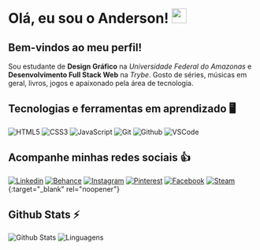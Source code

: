 # Olá, eu sou o Anderson! <img src="https://media.giphy.com/media/hvRJCLFzcasrR4ia7z/giphy.gif" width="30">
## Bem-vindos ao meu perfil!

Sou estudante de **Design Gráfico** na _Universidade Federal do Amazonas_ e **Desenvolvimento Full Stack Web** na _Trybe_. Gosto de séries, músicas em geral, livros, jogos e apaixonado pela área de tecnologia.


## Tecnologias e ferramentas em aprendizado :desktop_computer:


![HTML5](https://img.shields.io/badge/-HTML5-E34F26?style=for-the-badge&logo=html5&logoColor=white)
![CSS3](https://img.shields.io/badge/-CSS3-1572B6?style=for-the-badge&logo=css3&logoColor=white)
![JavaScript](https://img.shields.io/badge/-JavaScript-F7DF1E?style=for-the-badge&logo=javascript&logoColor=black)
![Git](https://img.shields.io/badge/-Git-F05032?style=for-the-badge&logo=git&logoColor=white)
![Github](https://img.shields.io/badge/-GitHub-181717?style=for-the-badge&logo=github&logoColor=white)
![VSCode](https://img.shields.io/badge/-VSCode-007ACC?style=for-the-badge&logo=visualstudiocode&logoColor=white)


## Acompanhe minhas redes sociais :thumbsup:

[![Linkedin](https://img.shields.io/badge/linkedin-%230A66C2.svg?&style=for-the-badge&logo=linkedin&logoColor=white&link=https://www.linkedin.com/in/andssilva/)](https://www.linkedin.com/in/andssilva/)
[![Behance](https://img.shields.io/badge/behance-%231769FF.svg?&style=for-the-badge&logo=behance&logoColor=white&link=https://www.behance.net/andersonsilva23)](https://www.behance.net/andersonsilva23)
[![Instagram](https://img.shields.io/badge/instagram-%23E4405F.svg?&style=for-the-badge&logo=instagram&logoColor=white&link=https://www.instagram.com/it_s_andy/)](https://www.instagram.com/it_s_andy/)
[![Pinterest](https://img.shields.io/badge/pinterest-%23BD081C.svg?&style=for-the-badge&logo=pinterest&logoColor=white&link=https://pin.it/LJ0f4QV)](https://pin.it/LJ0f4QV)
[![Facebook](https://img.shields.io/badge/facebook-%231877F2.svg?&style=for-the-badge&logo=facebook&logoColor=white&link=https://web.facebook.com/anderson.silva.37/)](https://web.facebook.com/anderson.silva.37/)
[![Steam](https://img.shields.io/badge/steam-%23000000.svg?&style=for-the-badge&logo=steam&logoColor=white&link=https://steamcommunity.com/profiles/76561198978248154/)](https://steamcommunity.com/profiles/76561198978248154/){:target="_blank" rel="noopener"}

[comment]: # (Ideia steam por Lucas Lara - Turma 10 - Tribo A do curso de Desenvolvimento Web da Trybe)


## Github Stats :zap:

![Github Stats](https://github-readme-stats.vercel.app/api?username=AndersonSilva94&show_icons=true&theme=vue-dark&count_private=true&show_icons=true&include_all_commits=true) ![Linguagens](https://github-readme-stats.vercel.app/api/top-langs/?username=AndersonSilva94&theme=vue-dark&layout=compact)
